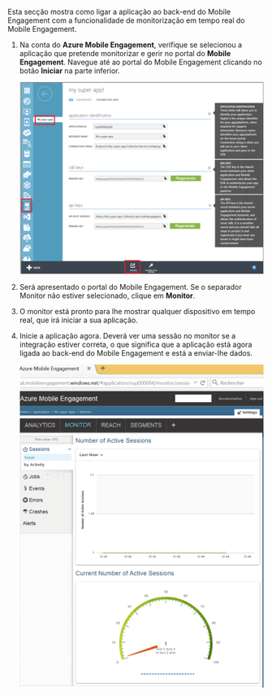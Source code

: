 Esta secção mostra como ligar a aplicação ao back-end do Mobile Engagement com a funcionalidade de monitorização em tempo real do Mobile Engagement. 

1. Na conta do **Azure Mobile Engagement**, verifique se selecionou a aplicação que pretende monitorizar e gerir no portal do **Mobile Engagement**. Navegue até ao portal do Mobile Engagement clicando no botão **Iniciar** na parte inferior. 

     ![](./media/mobile-engagement-connect-app-with-monitor/engage-button.png)

2. Será apresentado o portal do Mobile Engagement. Se o separador Monitor não estiver selecionado, clique em **Monitor**.

3. O monitor está pronto para lhe mostrar qualquer dispositivo em tempo real, que irá iniciar a sua aplicação.
     
4. Inicie a aplicação agora. Deverá ver uma sessão no monitor se a integração estiver correta, o que significa que a aplicação está agora ligada ao back-end do Mobile Engagement e está a enviar-lhe dados.  
    
     ![](./media/mobile-engagement-connect-app-with-monitor/monitor.png)




<!--HONumber=Aug16_HO1-->


